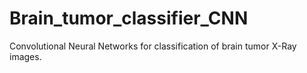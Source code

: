 # Brain_tumor_classifier_CNN
Convolutional Neural Networks for classification of brain tumor X-Ray images.
